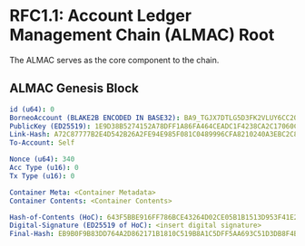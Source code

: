 # RFC1.1: Account Ledger Management Chain (ALMAC) Root

The ALMAC serves as the core component to the chain.

## ALMAC Genesis Block

```yaml
id (u64): 0
BorneoAccount (BLAKE2B ENCODED IN BASE32): BA9_TGJX7DTLG5D3FK2VLUY6CC2O775EJLQHF33QHPCJRO2Z26LIFR3Q
PublicKey (ED25519): 1E9D38B5274152A78DFF1A86FA464CEADC1F4238CA2C17060C3C507349424A34
Link-Hash: A72C87777B2E4D542B26A2FE94E985F081C0489996CFA8210240A3EBC2C87621
To-Account: Self

Nonce (u64): 340
Acc Type (u16): 0
Tx Type (u16): 0

Container Meta: <Container Metadata>
Container Contents: <Container Contents>

Hash-of-Contents (HoC): 643F5BBE916FF786BCE43264D02CE05B1B1513D953F41E2D5CB5D25319E9811C
Digital-Signature (ED25519 of HoC): <insert digital signature>
Final-Hash: EB9B0F9B83DD764A2D862171B1810C519B8A1C5DFF5AA693C51D3DB8F4B801DF
```
